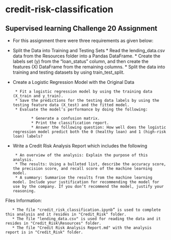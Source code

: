 # credit-risk-classification
## Supervised learning Challenge 20 Assignment

* For this assignment there were three requirements as given below:

* Split the Data into Training and Testing Sets
       * Read the lending_data.csv data from the Resources folder into a Pandas DataFrame.
       * Create the labels set (y) from the “loan_status” column, and then create the features (X) DataFrame from the remaining columns.
       * Split the data into training and testing datasets by using train_test_split.

* Create a Logistic Regression Model with the Original Data
  
       * Fit a logistic regression model by using the training data (X_train and y_train).
       * Save the predictions for the testing data labels by using the testing feature data (X_test) and the fitted model.
       * Evaluate the model’s performance by doing the following:
  
              * Generate a confusion matrix.
              * Print the classification report.
              * Answer the following question: How well does the logistic regression model predict both the 0 (healthy loan) and 1 (high-risk loan) labels?

* Write a Credit Risk Analysis Report which includes the following
  
       * An overview of the analysis: Explain the purpose of this analysis.
       * The results: Using a bulleted list, describe the accuracy score, the precision score, and recall score of the machine learning model.
       * A summary: Summarise the results from the machine learning model. Include your justification for recommending the model for use by the company. If you don’t recommend the model, justify your reasoning.

Files Information:

       * The file "credit_risk_classification.ipynb” is used to complete this analysis and it resides in "Credit_Risk" folder.       
       * The file "lending_data.csv" is used for reading the data and it resides in "Credit_Risk\Resources" folder.
       * The file "Credit Risk Analysis Report.md" with the analysis report is in "Credit_Risk" folder.
